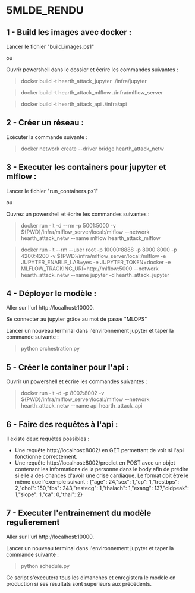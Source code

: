 # 5MLDE_RENDU

## 1 - Build les images avec docker : 

Lancer le fichier "build_images.ps1"

ou 

Ouvrir powershell dans le dossier et écrire les commandes suivantes : 
> docker build -t hearth_attack_jupyter ./infra/jupyter

> docker build -t hearth_attack_mlflow ./infra/mlflow_server

> docker build -t hearth_attack_api ./infra/api


## 2 - Créer un réseau :

Exécuter la commande suivante :
>docker network create --driver bridge hearth_attack_netw


## 3 - Executer les containers pour jupyter et mlflow :

Lancer le fichier "run_containers.ps1"

ou 

Ouvrez un powershell et écrire les commandes suivantes :
>docker run -it -d --rm -p 5001:5000 -v ${PWD}/infra/mlflow_server/local:/mlflow --network hearth_attack_netw --name mlflow hearth_attack_mlflow

[//]: # (>docker run -it -d -p 8002:8002 -v ${PWD}/infra/mlflow_server/local:/mlflow --network hearth_attack_netw --name api hearth_attack_api)

>docker run -it --rm --user root -p 10000:8888 -p 8000:8000 -p 4200:4200 -v ${PWD}/infra/mlflow_server/local:/mlflow -e JUPYTER_ENABLE_LAB=yes -e JUPYTER_TOKEN=docker -e MLFLOW_TRACKING_URI=http://mlflow:5000 --network hearth_attack_netw --name jupyter -d hearth_attack_jupyter

## 4 - Déployer le modèle :

Aller sur l'url http://localhost:10000.

Se connecter au jupyter grâce au mot de passe "MLOPS"

Lancer un nouveau terminal dans l'environnement jupyter et taper la commande suivante :
>python orchestration.py


## 5 - Créer le container pour l'api :

Ouvrir un powershell et écrire les commandes suivantes :
>docker run -it -d -p 8002:8002 -v ${PWD}/infra/mlflow_server/local:/mlflow --network hearth_attack_netw --name api hearth_attack_api


## 6 - Faire des requêtes à l'api :

Il existe deux requêtes possibles : 
- Une requête http://localhost:8002/ en GET permettant de voir si l'api fonctionne correctement.
- Une requête http://localhost:8002/predict en POST avec un objet contenant les informations de la personne dans le body afin de prédire si elle a des chances d'avoir une crise cardiaque.
	Le format doit être le même que l'exemple suivant : 
  {"age": 24,"sex": 1,"cp": 1,"trestbps": 2,"chol": 150,"fbs": 243,"restecg": 1,"thalach": 1,"exang": 137,"oldpeak": 1,"slope": 1,"ca": 0,"thal": 2} 


## 7 - Executer l'entrainement du modèle regulierement
Aller sur l'url http://localhost:10000.

Lancer un nouveau terminal dans l'environnement jupyter et taper la commande suivante :

>python schedule.py

Ce script s'executera tous les dimanches et enregistera le modèle en production si 
ses resultats sont superieurs aux précédents.
